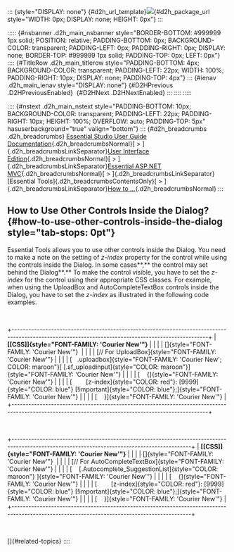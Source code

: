 ::: {style="DISPLAY: none"}
[](ms-xhelp:///?Id=d2h_url_template){#d2h_url_template}![](!package_url!){#d2h_package_url style="WIDTH: 0px; DISPLAY: none; HEIGHT: 0px"}
:::

::::: {#nsbanner .d2h_main_nsbanner style="BORDER-BOTTOM: #999999 1px solid; POSITION: relative; PADDING-BOTTOM: 0px; BACKGROUND-COLOR: transparent; PADDING-LEFT: 0px; PADDING-RIGHT: 0px; DISPLAY: none; BORDER-TOP: #999999 1px solid; PADDING-TOP: 0px; LEFT: 0px"}
:::: {#TitleRow .d2h_main_titlerow style="PADDING-BOTTOM: 4px; BACKGROUND-COLOR: transparent; PADDING-LEFT: 22px; WIDTH: 100%; PADDING-RIGHT: 10px; DISPLAY: none; PADDING-TOP: 4px"}
::: {#ienav .d2h_main_ienav style="DISPLAY: none"}
[](ms-xhelp:///?Id=89fc0e33-ba44-47d0-9c2e-e9a470ce882a){#D2HPrevious .D2HPreviousEnabled}  [](ms-xhelp:///?Id=c904ce63-54bd-4ca4-b693-b655fab218ad){#D2HNext .D2HNextEnabled}
:::
::::
:::::

:::: {#nstext .d2h_main_nstext style="PADDING-BOTTOM: 10px; BACKGROUND-COLOR: transparent; PADDING-LEFT: 22px; PADDING-RIGHT: 10px; HEIGHT: 100%; OVERFLOW: auto; PADDING-TOP: 5px" hasuserbackground="true" valign="bottom"}
::: {#d2h_breadcrumbs .d2h_breadcrumbs}
[Essential Studio User Guide Documentation](ms-xhelp:///?Id=12457748-09e3-4d74-a240-8e049cedf030){.d2h_breadcrumbsNormal}[ \> ]{.d2h_breadcrumbsLinkSeparator}[User Interface Edition](ms-xhelp:///?Id=c29296b7-531c-413b-a0ec-488ca1f7f669){.d2h_breadcrumbsNormal}[ \> ]{.d2h_breadcrumbsLinkSeparator}[Essential ASP.NET MVC](ms-xhelp:///?Id=4b14e7d1-65c4-4f67-b1aa-2c37709905a5){.d2h_breadcrumbsNormal}[ \> ]{.d2h_breadcrumbsLinkSeparator}[Essential Tools]{.d2h_breadcrumbsContentsOnly}[ \> ]{.d2h_breadcrumbsLinkSeparator}[How to ...](ms-xhelp:///?Id=f61296b6-d22f-4dec-82be-f560f0302129){.d2h_breadcrumbsNormal}
:::

## How to Use Other Controls Inside the Dialog? {#how-to-use-other-controls-inside-the-dialog style="tab-stops: 0pt"}

Essential Tools allows you to use other controls inside the Dialog. You need to make a note on the setting of *z-index* property for the control while using the controls inside the Dialog. In some cases**,** the control may set behind the Dialog**.** To make the control visible, you have to set the *z-index* for the control using their appropriate CSS classes. For example, when using the UploadBox and AutoCompleteTextBox controls inside the Dialog, you have to set the *z-index* as illustrated in the following code examples.

 

+---------------------------------------------------------------------------------------------------------------------------------------------------+
| **[\[CSS\]]{style="FONT-FAMILY: 'Courier New'"}**                                                                                                 |
|                                                                                                                                                   |
| []{style="FONT-FAMILY: 'Courier New'"}                                                                                                            |
|                                                                                                                                                   |
| [// For UploadBox]{style="FONT-FAMILY: 'Courier New'"}                                                                                            |
|                                                                                                                                                   |
| [   .uploadbox]{style="FONT-FAMILY: 'Courier New'; COLOR: maroon"}[ [.sf_uploadinput]{style="COLOR: maroon"}]{style="FONT-FAMILY: 'Courier New'"} |
|                                                                                                                                                   |
| [    {]{style="FONT-FAMILY: 'Courier New'"}                                                                                                       |
|                                                                                                                                                   |
| [        [z-index]{style="COLOR: red"}: [9999]{style="COLOR: blue"} [!important]{style="COLOR: blue"};]{style="FONT-FAMILY: 'Courier New'"}       |
|                                                                                                                                                   |
| [    }]{style="FONT-FAMILY: 'Courier New'"}                                                                                                       |
+---------------------------------------------------------------------------------------------------------------------------------------------------+

 

+---------------------------------------------------------------------------------------------------------------------------------------------+
| **[\[CSS\]]{style="FONT-FAMILY: 'Courier New'"}**                                                                                           |
|                                                                                                                                             |
| []{style="FONT-FAMILY: 'Courier New'"}                                                                                                      |
|                                                                                                                                             |
| [// For AutoCompleteTextBox]{style="FONT-FAMILY: 'Courier New'"}                                                                            |
|                                                                                                                                             |
| [    [.Autocomplete_SuggestionList]{style="COLOR: maroon"} ]{style="FONT-FAMILY: 'Courier New'"}                                            |
|                                                                                                                                             |
| [    {]{style="FONT-FAMILY: 'Courier New'"}                                                                                                 |
|                                                                                                                                             |
| [        [z-index]{style="COLOR: red"}: [9999]{style="COLOR: blue"} [!important]{style="COLOR: blue"};]{style="FONT-FAMILY: 'Courier New'"} |
|                                                                                                                                             |
| [    }]{style="FONT-FAMILY: 'Courier New'"}                                                                                                 |
+---------------------------------------------------------------------------------------------------------------------------------------------+

 

[]{#related-topics}
::::
